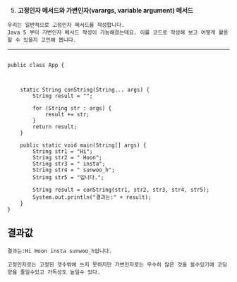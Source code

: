 5. **고정인자 메서드와 가변인자(varargs, variable argument) 메서드**
```
우리는 일반적으로 고정인자 메서드를 작성합니다.
Java 5 부터 가변인자 메서드 작성이 가능해졌는데요. 이를 코드로 작성해 보고 어떻게 활용할 수 있을지 고민해 봅니다.
```
--------------------------------------------------
```package com.javalec.five;

public class App {

	

	static String conString(String... args) {
		String result = "";
		
		for (String str : args) {
			result += str;
		}
		return result;
	}
	
	public static void main(String[] args) {
		String str1 = "Hi";
		String str2 = " Hoon";
		String str3 = " insta";
		String str4 = " sunwoo_h";
		String str5 = "입니다.";
		
		String result = conString(str1, str2, str3, str4, str5);
		System.out.println("결과는:" + result);
	}
}

```
## 결과값<br>

```
결과는:Hi Hoon insta sunwoo_h입니다.
```

```
고정인자로는 고정된 갯수밖에 쓰지 못하지만 가변인자로는 무수히 많은 것을 쓸수있기에 코딩양을 줄일수있고 가독성도 높일수 있다.
```
